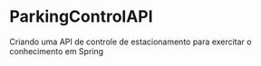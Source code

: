 # ParkingControlAPI
Criando uma API de controle de estacionamento para exercitar o conhecimento em Spring 
